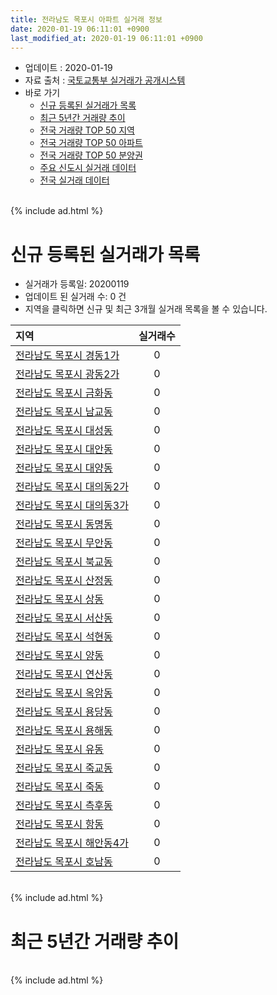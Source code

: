 ```yaml
---
title: 전라남도 목포시 아파트 실거래 정보
date: 2020-01-19 06:11:01 +0900
last_modified_at: 2020-01-19 06:11:01 +0900
---
```


* 업데이트 : 2020-01-19
* 자료 출처 : [국토교통부 실거래가 공개시스템](http://rt.molit.go.kr)
* 바로 가기
    * [신규 등록된 실거래가 목록](#신규-등록된-실거래가-목록)
    * [최근 5년간 거래량 추이](#최근-5년간-거래량-추이)
    * [전국 거래량 TOP 50 지역](https://apt-info.github.io/apt-trade-info/최근-3개월-전국에서-가장-거래가-많이-발생한-지역)
    * [전국 거래량 TOP 50 아파트](https://apt-info.github.io/apt-trade-info/최근-3개월-전국에서-가장-거래가-많이-발생한-아파트)
    * [전국 거래량 TOP 50 분양권](https://apt-info.github.io/apt-trade-info/최근-3개월-전국에서-가장-거래가-많이-발생한-분양권)
    * [주요 신도시 실거래 데이터](https://apt-info.github.io/apt-trade-info/주요-신도시)
    * [전국 실거래 데이터](https://apt-info.github.io/apt-trade-info/전국)

<br>
{% include ad.html %}
<br>

# 신규 등록된 실거래가 목록
* 실거래가 등록일: 20200119
* 업데이트 된 실거래 수: 0 건
* 지역을 클릭하면 신규 및 최근 3개월 실거래 목록을 볼 수 있습니다.


|지역|실거래수|
|:---|:---:|
|[전라남도 목포시 경동1가](https://apt-info.github.io/apt-trade-info/전라남도-목포시-경동1가)|0|
|[전라남도 목포시 광동2가](https://apt-info.github.io/apt-trade-info/전라남도-목포시-광동2가)|0|
|[전라남도 목포시 금화동](https://apt-info.github.io/apt-trade-info/전라남도-목포시-금화동)|0|
|[전라남도 목포시 남교동](https://apt-info.github.io/apt-trade-info/전라남도-목포시-남교동)|0|
|[전라남도 목포시 대성동](https://apt-info.github.io/apt-trade-info/전라남도-목포시-대성동)|0|
|[전라남도 목포시 대안동](https://apt-info.github.io/apt-trade-info/전라남도-목포시-대안동)|0|
|[전라남도 목포시 대양동](https://apt-info.github.io/apt-trade-info/전라남도-목포시-대양동)|0|
|[전라남도 목포시 대의동2가](https://apt-info.github.io/apt-trade-info/전라남도-목포시-대의동2가)|0|
|[전라남도 목포시 대의동3가](https://apt-info.github.io/apt-trade-info/전라남도-목포시-대의동3가)|0|
|[전라남도 목포시 동명동](https://apt-info.github.io/apt-trade-info/전라남도-목포시-동명동)|0|
|[전라남도 목포시 무안동](https://apt-info.github.io/apt-trade-info/전라남도-목포시-무안동)|0|
|[전라남도 목포시 북교동](https://apt-info.github.io/apt-trade-info/전라남도-목포시-북교동)|0|
|[전라남도 목포시 산정동](https://apt-info.github.io/apt-trade-info/전라남도-목포시-산정동)|0|
|[전라남도 목포시 상동](https://apt-info.github.io/apt-trade-info/전라남도-목포시-상동)|0|
|[전라남도 목포시 서산동](https://apt-info.github.io/apt-trade-info/전라남도-목포시-서산동)|0|
|[전라남도 목포시 석현동](https://apt-info.github.io/apt-trade-info/전라남도-목포시-석현동)|0|
|[전라남도 목포시 양동](https://apt-info.github.io/apt-trade-info/전라남도-목포시-양동)|0|
|[전라남도 목포시 연산동](https://apt-info.github.io/apt-trade-info/전라남도-목포시-연산동)|0|
|[전라남도 목포시 옥암동](https://apt-info.github.io/apt-trade-info/전라남도-목포시-옥암동)|0|
|[전라남도 목포시 용당동](https://apt-info.github.io/apt-trade-info/전라남도-목포시-용당동)|0|
|[전라남도 목포시 용해동](https://apt-info.github.io/apt-trade-info/전라남도-목포시-용해동)|0|
|[전라남도 목포시 유동](https://apt-info.github.io/apt-trade-info/전라남도-목포시-유동)|0|
|[전라남도 목포시 죽교동](https://apt-info.github.io/apt-trade-info/전라남도-목포시-죽교동)|0|
|[전라남도 목포시 죽동](https://apt-info.github.io/apt-trade-info/전라남도-목포시-죽동)|0|
|[전라남도 목포시 측후동](https://apt-info.github.io/apt-trade-info/전라남도-목포시-측후동)|0|
|[전라남도 목포시 항동](https://apt-info.github.io/apt-trade-info/전라남도-목포시-항동)|0|
|[전라남도 목포시 해안동4가](https://apt-info.github.io/apt-trade-info/전라남도-목포시-해안동4가)|0|
|[전라남도 목포시 호남동](https://apt-info.github.io/apt-trade-info/전라남도-목포시-호남동)|0|


<br>
{% include ad.html %}
<br>

# 최근 5년간 거래량 추이


<div style="width:100%;">
    <canvas id="deal_progress" height="200"></canvas>
</div>

<script>
new Chart(document.getElementById("deal_progress"), {
    type: 'line',
    data: {
        labels: ['201501','201502','201503','201504','201505','201506','201507','201508','201509','201510','201511','201512','201601','201602','201603','201604','201605','201606','201607','201608','201609','201610','201611','201612','201701','201702','201703','201704','201705','201706','201707','201708','201709','201710','201711','201712','201801','201802','201803','201804','201805','201806','201807','201808','201809','201810','201811','201812','201901','201902','201903','201904','201905','201906','201907','201908','201909','201910','201911','201912','202001'],
        datasets: [{
            label: '매매',
            pointRadius: 1,
            data: [283, 249, 388, 328, 298, 346, 336, 342, 308, 369, 273, 282, 247, 255, 354, 309, 198, 247, 273, 306, 311, 333, 276, 236, 278, 300, 298, 279, 259, 267, 257, 282, 234, 264, 289, 251, 355, 259, 334, 283, 251, 230, 207, 202, 236, 281, 230, 181, 201, 225, 220, 228, 214, 173, 200, 188, 189, 242, 249, 222, 78],
            borderColor: "rgba(255, 201, 14, 1)",
            backgroundColor: "rgba(255, 201, 14, 0.5)",
            fill: false,
            lineTension: 0
        },{
            label: '전월세',
            pointRadius: 1,
            data: [283, 202, 263, 193, 157, 178, 173, 176, 159, 263, 195, 248, 227, 304, 284, 242, 189, 171, 235, 241, 172, 213, 195, 187, 210, 210, 232, 193, 167, 175, 166, 209, 185, 210, 180, 202, 219, 199, 272, 199, 181, 164, 186, 288, 149, 227, 203, 180, 365, 240, 193, 198, 211, 233, 179, 220, 168, 218, 186, 244, 90],
            borderColor: "rgba(0, 141, 185, 1)",
            backgroundColor: "rgba(0, 141, 185, 0.5)",
            fill: false,
            lineTension: 0
        }
        ]
    },
    options: {
        responsive: true,
        title: {
            display: false
        },
        tooltips: {
            mode: 'index',
            intersect: false
        },
        hover: {
            mode: 'nearest',
            intersect: true
        },
        scales: {
            xAxes: [{
                display: true,
                scaleLabel: {
                    display: true,
                    labelString: '년/월'
                }
            }],
            yAxes: [{
                display: true,
                ticks: {
                    suggestedMin: 0,
                },
                scaleLabel: {
                    display: true,
                    labelString: '실거래 수'
                }
            }]
        }
    }
});

</script>


<br>
{% include ad.html %}
<br>

